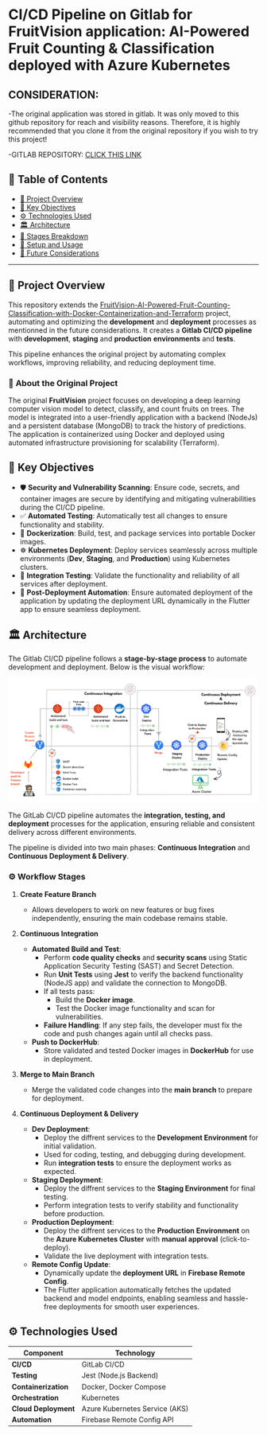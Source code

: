 # CI/CD Pipeline on Gitlab for FruitVision application: AI-Powered Fruit Counting & Classification deployed with Azure Kubernetes

## CONSIDERATION:

-The original application was stored in gitlab. It was only moved to this github repository for reach and visibility reasons. Therefore, it is highly recommended that you clone it from the original repository if you wish to try this project!

-GITLAB REPOSITORY: [CLICK THIS LINK](https://gitlab.com/supspace/supspace-collaboration-platform)


## 📖 **Table of Contents**

- [📌 Project Overview](#-project-overview)
- [🔑 Key Objectives](#-key-objectives)  
- [⚙️ Technologies Used](#️-technologies-used)  
- [🏛️ Architecture](#️-architecture)  
- [📝 Stages Breakdown](#-stages-breakdown)  
- [🔧 Setup and Usage](#-setup-and-usage)  
- [🔮 Future Considerations](#-future-considerations)  

---
## 📌 **Project Overview**

This repository extends the [FruitVision-AI-Powered-Fruit-Counting-Classification-with-Docker-Containerization-and-Terraform](https://github.com/hibadaoud/FruitVision-AI-Powered-Fruit-Counting-Classification-with-Docker-Containerization-and-Terraform) project, automating and optimizing the **development** and **deployment** processes as mentionned in the future considerations. It creates a **Gitlab CI/CD pipeline** with **development**, **staging** and **production** **environments** and **tests**.

This pipeline enhances the original project by automating complex workflows, improving reliability, and reducing deployment time.  

### 🌱 **About the Original Project**

The original **FruitVision** project focuses on developing a deep learning computer vision model to detect, classify, and count fruits on trees. The model is integrated into a user-friendly application with a backend (NodeJs) and a persistent database (MongoDB) to track the history of predictions. The application is containerized using Docker and deployed using automated infrastructure provisioning for scalability (Terraform).

## 🔑 **Key Objectives**

- 🛡️ **Security and Vulnerability Scanning**: Ensure code, secrets, and container images are secure by identifying and mitigating vulnerabilities during the CI/CD pipeline.  
- ✅ **Automated Testing**: Automatically test all changes to ensure functionality and stability.  
- 🐳 **Dockerization**: Build, test, and package services into portable Docker images.  
- ☸️ **Kubernetes Deployment**: Deploy services seamlessly across multiple environments (**Dev**, **Staging**, and **Production**) using Kubernetes clusters. 
- 🔄 **Integration Testing**: Validate the functionality and reliability of all services after deployment.  
- 🔗 **Post-Deployment Automation**: Ensure automated deployment of the application by updating the deployment URL dynamically in the Flutter app to ensure seamless deployment.
 

## 🏛️ Architecture
The Gitlab CI/CD pipeline follows a **stage-by-stage process** to automate development and deployment. Below is the visual workflow:

<div align="center">
    <img src="./images/CICD_pipeline.png" alt="CI/CD pipeline workflow">
</div>

The GitLab CI/CD pipeline automates the **integration, testing, and deployment** processes for the application, ensuring reliable and consistent delivery across different environments.

The pipeline is divided into two main phases: **Continuous Integration** and **Continuous Deployment & Delivery**.

### ⚙️ **Workflow Stages**

1. **Create Feature Branch**  
   - Allows developers to work on new features or bug fixes independently, ensuring the main codebase remains stable.

2. **Continuous Integration**  
   - **Automated Build and Test**:  
     - Perform **code quality checks** and **security scans** using Static Application Security Testing (SAST) and Secret Detection.  
     - Run **Unit Tests** using **Jest** to verify the backend functionality (NodeJS app) and validate the connection to MongoDB. 
     - If all tests pass:  
       - Build the **Docker image**.  
       - Test the Docker image functionality and scan for vulnerabilities.  
     - **Failure Handling**: If any step fails, the developer must fix the code and push changes again until all checks pass.  
   - **Push to DockerHub**:  
     - Store validated and tested Docker images in **DockerHub** for use in deployment.

3. **Merge to Main Branch**  
   - Merge the validated code changes into the **main branch** to prepare for deployment.

4. **Continuous Deployment & Delivery**  
   - **Dev Deployment**:  
     - Deploy the diffrent services to the **Development Environment** for initial validation.  
     - Used for coding, testing, and debugging during development.  
     - Run **integration tests** to ensure the deployment works as expected.  
   - **Staging Deployment**:  
     - Deploy the diffrent services to the **Staging Environment** for final testing.  
     - Perform integration tests to verify stability and functionality before production.  
   - **Production Deployment**:  
     - Deploy the diffrent services to the **Production Environment** on the **Azure Kubernetes Cluster** with **manual approval** (click-to-deploy).  
     - Validate the live deployment with integration tests.  
   - **Remote Config Update**:  
     - Dynamically update the **deployment URL** in **Firebase Remote Config**.  
     - The Flutter application automatically fetches the updated backend and model endpoints, enabling seamless and hassle-free deployments for smooth user experiences.  

## ⚙️ **Technologies Used**

| **Component**         | **Technology**                     |
|------------------------|------------------------------------|
| **CI/CD**             | GitLab CI/CD                       |
| **Testing**           | Jest (Node.js Backend)             |
| **Containerization**  | Docker, Docker Compose             |
| **Orchestration**     | Kubernetes                         |
| **Cloud Deployment**  | Azure Kubernetes Service (AKS)     |
| **Automation**        | Firebase Remote Config API         |


